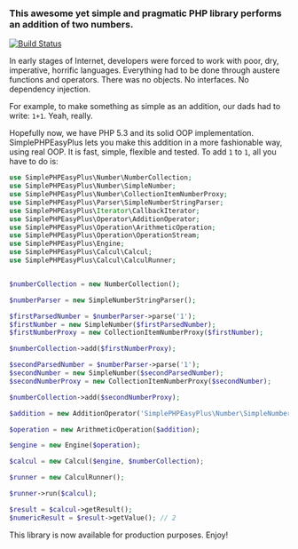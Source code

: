 ### This awesome yet simple and pragmatic PHP library performs an addition of two numbers.

[![Build Status](https://travis-ci.org/Herzult/SimplePHPEasyPlus.svg?branch=master)](https://travis-ci.org/Herzult/SimplePHPEasyPlus)

In early stages of Internet, developers were forced to work with poor, dry, imperative, horrific languages.
Everything had to be done through austere functions and operators. There was no objects. No interfaces. No dependency injection.

For example, to make something as simple as an addition, our dads had to write: `1+1`.
Yeah, really.

Hopefully now, we have PHP 5.3 and its solid OOP implementation.
SimplePHPEasyPlus lets you make this addition in a more fashionable way, using real OOP.
It is fast, simple, flexible and tested. To add `1` to `1`, all you have to do is:

```php
use SimplePHPEasyPlus\Number\NumberCollection;
use SimplePHPEasyPlus\Number\SimpleNumber;
use SimplePHPEasyPlus\Number\CollectionItemNumberProxy;
use SimplePHPEasyPlus\Parser\SimpleNumberStringParser;
use SimplePHPEasyPlus\Iterator\CallbackIterator;
use SimplePHPEasyPlus\Operator\AdditionOperator;
use SimplePHPEasyPlus\Operation\ArithmeticOperation;
use SimplePHPEasyPlus\Operation\OperationStream;
use SimplePHPEasyPlus\Engine;
use SimplePHPEasyPlus\Calcul\Calcul;
use SimplePHPEasyPlus\Calcul\CalculRunner;


$numberCollection = new NumberCollection();

$numberParser = new SimpleNumberStringParser();

$firstParsedNumber = $numberParser->parse('1');
$firstNumber = new SimpleNumber($firstParsedNumber);
$firstNumberProxy = new CollectionItemNumberProxy($firstNumber);

$numberCollection->add($firstNumberProxy);

$secondParsedNumber = $numberParser->parse('1');
$secondNumber = new SimpleNumber($secondParsedNumber);
$secondNumberProxy = new CollectionItemNumberProxy($secondNumber);

$numberCollection->add($secondNumberProxy);

$addition = new AdditionOperator('SimplePHPEasyPlus\Number\SimpleNumber');

$operation = new ArithmeticOperation($addition);

$engine = new Engine($operation);

$calcul = new Calcul($engine, $numberCollection);

$runner = new CalculRunner();

$runner->run($calcul);

$result = $calcul->getResult();
$numericResult = $result->getValue(); // 2
```

This library is now available for production purposes. Enjoy!
